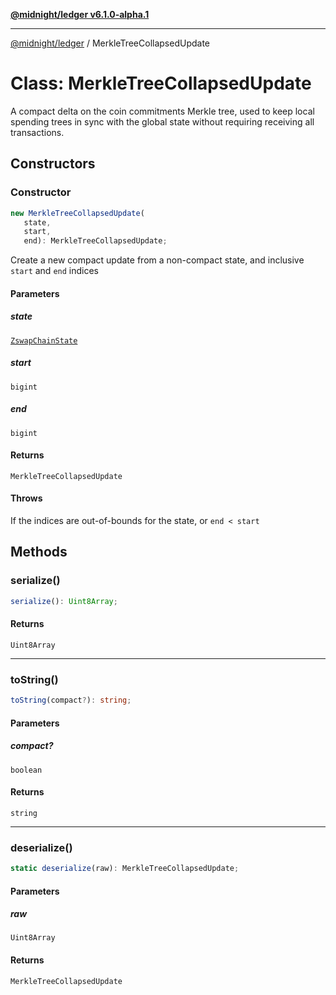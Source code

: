 [**@midnight/ledger v6.1.0-alpha.1**](../README.md)

***

[@midnight/ledger](../globals.md) / MerkleTreeCollapsedUpdate

# Class: MerkleTreeCollapsedUpdate

A compact delta on the coin commitments Merkle tree, used to keep local
spending trees in sync with the global state without requiring receiving all
transactions.

## Constructors

### Constructor

```ts
new MerkleTreeCollapsedUpdate(
   state, 
   start, 
   end): MerkleTreeCollapsedUpdate;
```

Create a new compact update from a non-compact state, and inclusive
`start` and `end` indices

#### Parameters

##### state

[`ZswapChainState`](ZswapChainState.md)

##### start

`bigint`

##### end

`bigint`

#### Returns

`MerkleTreeCollapsedUpdate`

#### Throws

If the indices are out-of-bounds for the state, or `end < start`

## Methods

### serialize()

```ts
serialize(): Uint8Array;
```

#### Returns

`Uint8Array`

***

### toString()

```ts
toString(compact?): string;
```

#### Parameters

##### compact?

`boolean`

#### Returns

`string`

***

### deserialize()

```ts
static deserialize(raw): MerkleTreeCollapsedUpdate;
```

#### Parameters

##### raw

`Uint8Array`

#### Returns

`MerkleTreeCollapsedUpdate`
